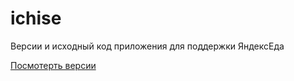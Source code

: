 # ichise
Версии и исходный код приложения для поддержки ЯндексEда

<a href="https://daniilshat.ru/" target="_blank">Посмотерть версии</a>
